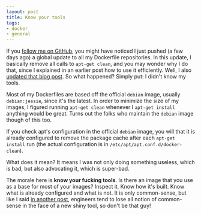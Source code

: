 ```yaml
---
layout: post
title: Know your tools
tags:
- docker
- general
---
```


If you [follow me on GitHub](https://github.com/ubermuda), you might have noticed I just pushed (a few days ago) a global update to all my Dockerfile repositories. In this update, I basically remove all calls to `apt-get clean`, and you may wonder why I do that, since I explained in an earlier post how to use it efficiently. Well, I also [updated that blog post](/a-base-image-to-build-ebooks.html). So what happened? Simply put: I didn't know my tools.

Most of my Dockerfiles are based off the official `debian` image, usually `debian:jessie`, since it's the latest. In order to minimize the size of my images, I figured running `apt-get clean` whenever I `apt-get install` anything would be great. Turns out the folks who maintain the `debian` image though of this too.

If you check apt's configuration in the official `debian` image, you will that it is already configured to remove the package cache after each `apt-get install` run (the actual configuration is in `/etc/apt/apt.conf.d/docker-clean`).

What does it mean? It means I was not only doing something useless, which is bad, but also advocating it, which is super-bad.

The morale here is **know your fucking tools**. Is there an image that you use as a base for most of your images? Inspect it. Know how it's built. Know what is already configured and what is not. It is only common-sense, but like I said [in another post](/backuping-postgresql-in-docker.html), engineers tend to lose all notion of common-sense in the face of a new shiny tool, so don't be that guy!